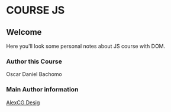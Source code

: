 # COURSE JS

## Welcome

Here you'll look some personal notes about JS course with DOM.

### Author this Course
Oscar Daniel Bachomo

### Main Author information
[AlexCG Desig](https://www.youtube.com/watch?v=NuG59Zw8wf4&t=1490s)